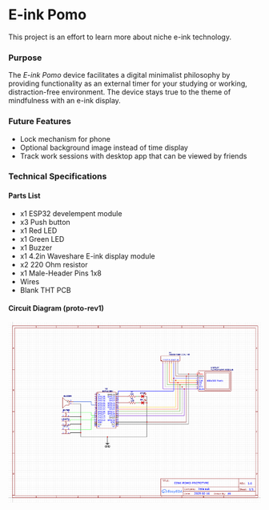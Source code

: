 # E-ink Pomo
This project is an effort to learn more about niche e-ink technology. 

### Purpose
The _E-ink Pomo_ device facilitates a digital minimalist philosophy by providing functionality as an external timer for your studying or working, distraction-free environment. The device stays true to the theme of mindfulness with an e-ink display.


### Future Features
- Lock mechanism for phone
- Optional background image instead of time display
- Track work sessions with desktop app that can be viewed by friends


### Technical Specifications  

#### Parts List  
- x1 ESP32 develempent module
- x3 Push button
- x1 Red LED
- x1 Green LED
- x1 Buzzer
- x1 4.2in Waveshare E-ink display module
- x2 220 Ohm resistor
- x1 Male-Header Pins 1x8
- Wires
- Blank THT PCB

#### Circuit Diagram  (proto-rev1)

![Circuit Diagram](https://github.com/patrickkosierb/eink_esp/blob/main/doc/eink-pomo_circuit-prototype.png)
